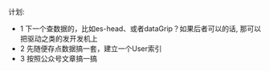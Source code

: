 计划:
- 1 下一个查数据的，比如es-head、或者dataGrip？如果后者可以的话, 那可以把驱动之类的发开发机上
- 2 先随便存点数据搞一套，建立一个User索引
- 3 按照公众号文章搞一搞